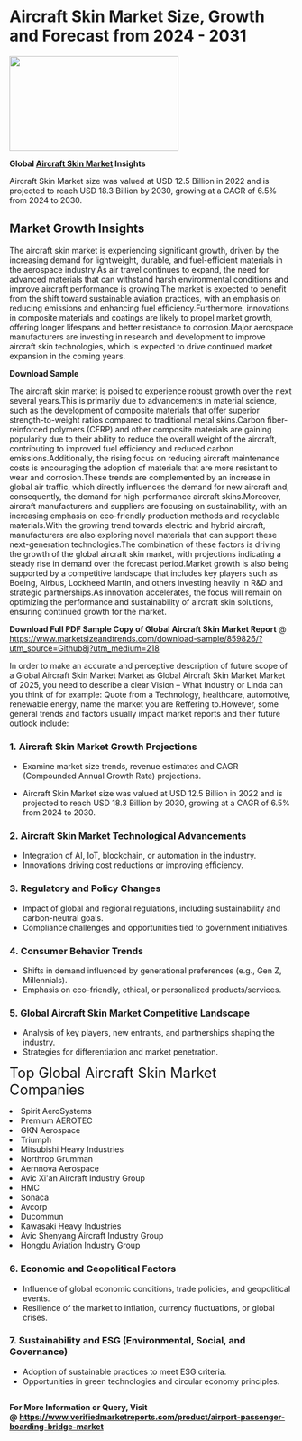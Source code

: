 <H1>Aircraft Skin Market Size, Growth and Forecast from 2024 - 2031</H1><img class="aligncenter size-medium wp-image-584254" src="https://thirdeyenews.in/wp-content/uploads/2024/09/Global-Market-Research-300x168.jpeg" alt="" width="300" height="168" /><p><strong>Global&nbsp;<a href="https://www.marketsizeandtrends.com/download-sample/859826/?utm_source=Github8j?utm_medium=218">Aircraft Skin Market</a> Insights</strong></p><p>Aircraft Skin Market size was valued at USD 12.5 Billion in 2022 and is projected to reach USD 18.3 Billion by 2030, growing at a CAGR of 6.5% from 2024 to 2030.</p><p><h2>Market Growth Insights</h2> <p>The aircraft skin market is experiencing significant growth, driven by the increasing demand for lightweight, durable, and fuel-efficient materials in the aerospace industry.As air travel continues to expand, the need for advanced materials that can withstand harsh environmental conditions and improve aircraft performance is growing.The market is expected to benefit from the shift toward sustainable aviation practices, with an emphasis on reducing emissions and enhancing fuel efficiency.Furthermore, innovations in composite materials and coatings are likely to propel market growth, offering longer lifespans and better resistance to corrosion.Major aerospace manufacturers are investing in research and development to improve aircraft skin technologies, which is expected to drive continued market expansion in the coming years.</p> <p><strong>Download Sample</strong></p> <p>The aircraft skin market is poised to experience robust growth over the next several years.This is primarily due to advancements in material science, such as the development of composite materials that offer superior strength-to-weight ratios compared to traditional metal skins.Carbon fiber-reinforced polymers (CFRP) and other composite materials are gaining popularity due to their ability to reduce the overall weight of the aircraft, contributing to improved fuel efficiency and reduced carbon emissions.Additionally, the rising focus on reducing aircraft maintenance costs is encouraging the adoption of materials that are more resistant to wear and corrosion.These trends are complemented by an increase in global air traffic, which directly influences the demand for new aircraft and, consequently, the demand for high-performance aircraft skins.Moreover, aircraft manufacturers and suppliers are focusing on sustainability, with an increasing emphasis on eco-friendly production methods and recyclable materials.With the growing trend towards electric and hybrid aircraft, manufacturers are also exploring novel materials that can support these next-generation technologies.The combination of these factors is driving the growth of the global aircraft skin market, with projections indicating a steady rise in demand over the forecast period.Market growth is also being supported by a competitive landscape that includes key players such as Boeing, Airbus, Lockheed Martin, and others investing heavily in R&D and strategic partnerships.As innovation accelerates, the focus will remain on optimizing the performance and sustainability of aircraft skin solutions, ensuring continued growth for the market.<p><span class=""><strong>Download Full PDF Sample Copy of Global Aircraft Skin Market Report</strong> @ <a href="https://www.marketsizeandtrends.com/download-sample/859826/?utm_source=Github8j?utm_medium=218" target="_blank">https://www.marketsizeandtrends.com/download-sample/859826/?utm_source=Github8j?utm_medium=218</a></span></p><p>In order to make an accurate and perceptive description of future scope of a Global&nbsp;Aircraft Skin Market Market as Global&nbsp;Aircraft Skin Market Market of 2025, you need to describe a clear Vision &ndash; What Industry or Linda can you think of for example: Quote from a Technology, healthcare, automotive, renewable energy, name the market you are Reffering to.However, some general trends and factors usually impact market reports and their future outlook include:</p><h3>1.&nbsp;<strong>Aircraft Skin Market Growth Projections</strong></h3><ul><li>Examine market size trends, revenue estimates and CAGR (Compounded Annual Growth Rate) projections.</li><li><p>Aircraft Skin Market size was valued at USD 12.5 Billion in 2022 and is projected to reach USD 18.3 Billion by 2030, growing at a CAGR of 6.5% from 2024 to 2030.</p></li></ul><h3>2.&nbsp;<strong>Aircraft Skin Market Technological Advancements</strong></h3><ul><li>Integration of AI, IoT, blockchain, or automation in the industry.</li><li>Innovations driving cost reductions or improving efficiency.</li></ul><h3>3.&nbsp;<strong>Regulatory and Policy Changes</strong></h3><ul><li>Impact of global and regional regulations, including sustainability and carbon-neutral goals.</li><li>Compliance challenges and opportunities tied to government initiatives.</li></ul><h3>4.&nbsp;<strong>Consumer Behavior Trends</strong></h3><ul><li>Shifts in demand influenced by generational preferences (e.g., Gen Z, Millennials).</li><li>Emphasis on eco-friendly, ethical, or personalized products/services.</li></ul><h3>5.&nbsp;<strong>Global Aircraft Skin Market Competitive Landscape</strong></h3><ul><li>Analysis of key players, new entrants, and partnerships shaping the industry.</li><li>Strategies for differentiation and market penetration.</li></ul><p data-pm-slice="1 1 []"><span style="color: inherit; font-family: inherit; font-size: 25px;">Top Global Aircraft Skin Market Companies</span></p><div class="" data-test-id=""><p><li>Spirit AeroSystems</li><li> Premium AEROTEC</li><li> GKN Aerospace</li><li> Triumph</li><li> Mitsubishi Heavy Industries</li><li> Northrop Grumman</li><li> Aernnova Aerospace</li><li> Avic Xi'an Aircraft Industry Group</li><li> HMC</li><li> Sonaca</li><li> Avcorp</li><li> Ducommun</li><li> Kawasaki Heavy Industries</li><li> Avic Shenyang Aircraft Industry Group</li><li> Hongdu Aviation Industry Group</li></p></div><h3>6.&nbsp;<strong>Economic and Geopolitical Factors</strong></h3><ul><li>Influence of global economic conditions, trade policies, and geopolitical events.</li><li>Resilience of the market to inflation, currency fluctuations, or global crises.</li></ul><h3>7.&nbsp;<strong>Sustainability and ESG (Environmental, Social, and Governance)</strong></h3><ul><li>Adoption of sustainable practices to meet ESG criteria.</li><li>Opportunities in green technologies and circular economy principles.</li></ul><h2><strong style="font-size: 14px;">For More Information or Query, Visit @&nbsp;</strong><a style="background-color: #ffffff; font-size: 14px;" href="https://www.marketsizeandtrends.com/report/aircraft-skin-market/" target="_blank">https://www.verifiedmarketreports.com/product/airport-passenger-boarding-bridge-market</a></h2>